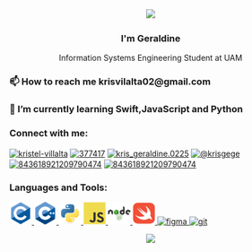 <div id="header" align= "center">
 <img src="https://i.giphy.com/media/v1.Y2lkPTc5MGI3NjExZ3lxYXV4aWkyZ3ZjeWJpbm9jcnphdnM1dXR3MzF1bjZ5NDh1dGgxNyZlcD12MV9pbnRlcm5hbF9naWZfYnlfaWQmY3Q9Zw/LvgVkJnE8eAbkv4EMX/giphy.gif" width ="200" />

<h3 align="center">I'm Geraldine</h3>
Information Systems Engineering Student at UAM</h1>

<h3 align="left">📫 How to reach me krisvilalta02@gmail.com</h3>
<h3 align="left">🌱 I’m currently learning Swift,JavaScript and Python </h3>

<h3 align="left">Connect with me:</h3>
<p align="left">
<a href="https://linkedin.com/in/kristel-villalta" target="blank"><img align="center" src="https://raw.githubusercontent.com/rahuldkjain/github-profile-readme-generator/master/src/images/icons/Social/linked-in-alt.svg" alt="kristel-villalta" height="30" width="40" /></a>
<a href="https://es.stackoverflow.com/users/377417/kristel-geraldine-villalta-por" target="blank"><img align="center" src="https://raw.githubusercontent.com/rahuldkjain/github-profile-readme-generator/master/src/images/icons/Social/stack-overflow.svg" alt="377417" height="30" width="40" /></a>
<a href="https://instagram.com/kris_geraldine.0225" target="blank"><img align="center" src="https://raw.githubusercontent.com/rahuldkjain/github-profile-readme-generator/master/src/images/icons/Social/instagram.svg" alt="kris_geraldine.0225" height="30" width="40" /></a>
<a href="https://www.youtube.com/c/@krisgege" target="blank"><img align="center" src="https://raw.githubusercontent.com/rahuldkjain/github-profile-readme-generator/master/src/images/icons/Social/youtube.svg" alt="@krisgege" height="30" width="40" /></a>
<a href="https://discord.gg/843618921209790474" target="blank"><img align="center" src="https://raw.githubusercontent.com/rahuldkjain/github-profile-readme-generator/master/src/images/icons/Social/discord.svg" alt="843618921209790474" height="30" width="40" /></a>
 <a href="https://www.twitch.tv/geraldines_gameplays" target="blank"><img align="center" src="https://raw.githubusercontent.com/rahuldkjain/github-profile-readme-generator/master/src/images/icons/Social/twitch.svg" alt="843618921209790474" height="30" width="40" /></a>
</p>

<h3 align="left">Languages and Tools:</h3>
<p align="left"> <a src="https://raw.githubusercontent.com/devicons/devicon/master/icons/c/c-original.svg" alt="c" width="40" height="40"/> </a>  <a href="https://www.w3schools.com/c/" target="_blank" rel="noreferrer"> <img src="https://raw.githubusercontent.com/devicons/devicon/master/icons/c/c-original.svg" alt="c" width="40" height="40"/> </a> <a href="https://www.w3schools.com/cpp/" target="_blank" rel="noreferrer"> <img src="https://raw.githubusercontent.com/devicons/devicon/master/icons/cplusplus/cplusplus-original.svg" alt="cplusplus" width="40" height="40"/> </a> 
<a href="https://www.python.org" target="_blank" rel="noreferrer"> <img src="https://raw.githubusercontent.com/devicons/devicon/master/icons/python/python-original.svg" alt="python" width="40" height="40"/> </a> <a href="https://developer.mozilla.org/en-US/docs/Web/JavaScript" target="_blank" rel="noreferrer"> <img src="https://raw.githubusercontent.com/devicons/devicon/master/icons/javascript/javascript-original.svg" alt="javascript" width="40" height="40"/> </a> <a href="https://nodejs.org" target="_blank" rel="noreferrer"> <img src="https://raw.githubusercontent.com/devicons/devicon/master/icons/nodejs/nodejs-original-wordmark.svg" alt="nodejs" width="40" height="40"/> </a> <a href="https://developer.apple.com/swift/" target="_blank" rel="noreferrer"> <img src="https://raw.githubusercontent.com/devicons/devicon/master/icons/swift/swift-original.svg" alt="swift" width="40" height="40"/> </a> <a href="https://www.figma.com/" target="_blank" rel="noreferrer"> <img src="https://www.vectorlogo.zone/logos/figma/figma-icon.svg" alt="figma" width="40" height="40"/> </a> <a href="https://visualstudiocode-scm.com/" target="_blank" rel="noreferrer"> <img src="https://www.vectorlogo.zone/logos/git-scm/git-scm-icon.svg" alt="git" width="40" height="40"/> </a> </p>

![](https://github-readme-stats.vercel.app/api/top-langs/?username=KrisGerald02&theme=dark&hide_border=true&include_all_commits=false&count_private=false&layout=compact)

